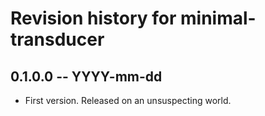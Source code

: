 # Revision history for minimal-transducer

## 0.1.0.0  -- YYYY-mm-dd

* First version. Released on an unsuspecting world.

